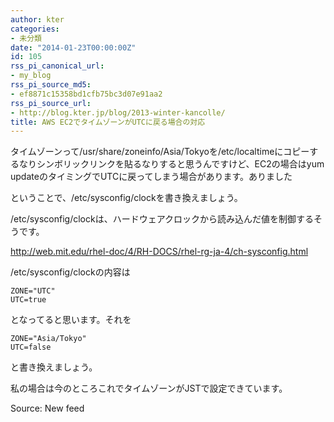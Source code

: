 ```yaml
---
author: kter
categories:
- 未分類
date: "2014-01-23T00:00:00Z"
id: 105
rss_pi_canonical_url:
- my_blog
rss_pi_source_md5:
- ef8871c15358bd1cfb75bc3d07e91aa2
rss_pi_source_url:
- http://blog.kter.jp/blog/2013-winter-kancolle/
title: AWS EC2でタイムゾーンがUTCに戻る場合の対応
---
```

タイムゾーンって/usr/share/zoneinfo/Asia/Tokyoを/etc/localtimeにコピーするなりシンボリックリンクを貼るなりすると思うんですけど、EC2の場合はyum updateのタイミングでUTCに戻ってしまう場合があります。ありました

ということで、/etc/sysconfig/clockを書き換えましょう。

/etc/sysconfig/clockは、ハードウェアクロックから読み込んだ値を制御するそうです。

<http://web.mit.edu/rhel-doc/4/RH-DOCS/rhel-rg-ja-4/ch-sysconfig.html>

/etc/sysconfig/clockの内容は

<div class="highlight">
  <pre><code class="language-">ZONE="UTC"
UTC=true
</code></pre>
</div>

となってると思います。それを

<div class="highlight">
  <pre><code class="language-">ZONE="Asia/Tokyo"
UTC=false
</code></pre>
</div>

と書き換えましょう。

私の場合は今のところこれでタイムゾーンがJSTで設定できています。

Source: New feed